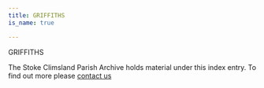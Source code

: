 ```yaml
---
title: GRIFFITHS
is_name: true

---
```


GRIFFITHS


The Stoke Climsland Parish Archive holds material under this index entry. To find out more please [contact us](/contact/)
